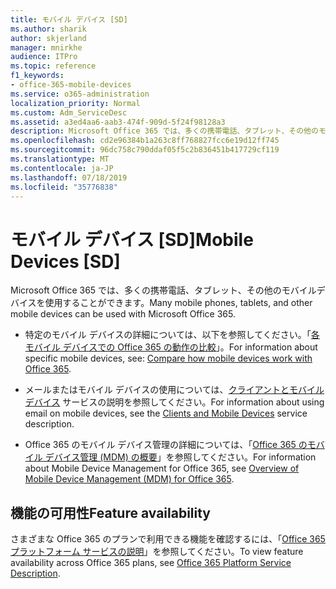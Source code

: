 ```yaml
---
title: モバイル デバイス [SD]
ms.author: sharik
author: skjerland
manager: mnirkhe
audience: ITPro
ms.topic: reference
f1_keywords:
- office-365-mobile-devices
ms.service: o365-administration
localization_priority: Normal
ms.custom: Adm_ServiceDesc
ms.assetid: a3ed4aa6-aab3-474f-909d-5f24f98128a3
description: Microsoft Office 365 では、多くの携帯電話、タブレット、その他のモバイルデバイスを使用することができます。
ms.openlocfilehash: cd2e96384b1a263c8ff768827fcc6e19d12ff745
ms.sourcegitcommit: 96dc758c790ddaf05f5c2b836451b417729cf119
ms.translationtype: MT
ms.contentlocale: ja-JP
ms.lasthandoff: 07/18/2019
ms.locfileid: "35776838"
---
```

# <a name="mobile-devices-sd"></a><span data-ttu-id="8ef4e-103">モバイル デバイス [SD]</span><span class="sxs-lookup"><span data-stu-id="8ef4e-103">Mobile Devices [SD]</span></span>

<span data-ttu-id="8ef4e-104">Microsoft Office 365 では、多くの携帯電話、タブレット、その他のモバイルデバイスを使用することができます。</span><span class="sxs-lookup"><span data-stu-id="8ef4e-104">Many mobile phones, tablets, and other mobile devices can be used with Microsoft Office 365.</span></span> 
  
- <span data-ttu-id="8ef4e-105">特定のモバイル デバイスの詳細については、以下を参照してください。「[各モバイル デバイスでの Office 365 の動作の比較](https://go.microsoft.com/fwlink/p/?LinkId=282337)」。</span><span class="sxs-lookup"><span data-stu-id="8ef4e-105">For information about specific mobile devices, see: [Compare how mobile devices work with Office 365](https://go.microsoft.com/fwlink/p/?LinkId=282337).</span></span>
    
- <span data-ttu-id="8ef4e-106">メールまたはモバイル デバイスの使用については、[クライアントとモバイル デバイス](../exchange-online-service-description/clients-and-mobile-devices.md) サービスの説明を参照してください。</span><span class="sxs-lookup"><span data-stu-id="8ef4e-106">For information about using email on mobile devices, see the [Clients and Mobile Devices](../exchange-online-service-description/clients-and-mobile-devices.md) service description.</span></span> 
    
- <span data-ttu-id="8ef4e-107">Office 365 のモバイル デバイス管理の詳細については、「[Office 365 のモバイル デバイス管理 (MDM) の概要](https://go.microsoft.com/fwlink/?linkid=808602)」を参照してください。</span><span class="sxs-lookup"><span data-stu-id="8ef4e-107">For information about Mobile Device Management for Office 365, see [Overview of Mobile Device Management (MDM) for Office 365](https://go.microsoft.com/fwlink/?linkid=808602).</span></span>
    
## <a name="feature-availability"></a><span data-ttu-id="8ef4e-108">機能の可用性</span><span class="sxs-lookup"><span data-stu-id="8ef4e-108">Feature availability</span></span>

<span data-ttu-id="8ef4e-109">さまざまな Office 365 のプランで利用できる機能を確認するには、「[Office 365 プラットフォーム サービスの説明](https://technet.microsoft.com/en-us/library/office-365-platform-service-description.aspx)」を参照してください。</span><span class="sxs-lookup"><span data-stu-id="8ef4e-109">To view feature availability across Office 365 plans, see [Office 365 Platform Service Description](https://technet.microsoft.com/en-us/library/office-365-platform-service-description.aspx).</span></span>
  

